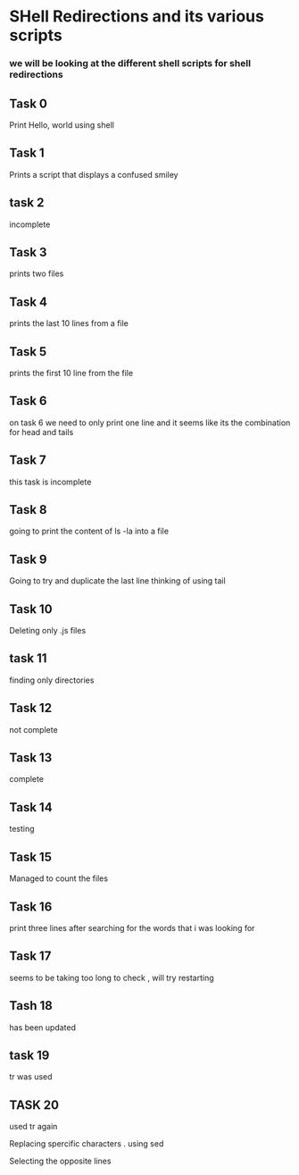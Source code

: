 # SHell Redirections and its various scripts

### we will be looking at the different shell scripts for shell redirections

## Task 0

Print Hello, world using shell

## Task 1 

Prints a script that displays a confused smiley

## task 2

incomplete

## Task 3 

prints two files

## Task 4

prints the last 10 lines from a file 

## Task 5

prints the first 10 line from the file

## Task 6 

on task 6 we need to only print one line and it seems like its the combination for head and tails

## Task 7

this task is incomplete

## Task 8

going to print the content of ls -la into a file

## Task 9 

Going to try and duplicate the last line thinking of using tail

## Task 10 

Deleting only .js files

## task 11

finding only directories

## Task 12

not complete

## Task 13

complete

## Task 14 
 
testing 

## Task 15 

Managed to count the files

## Task 16 

print three lines after searching for the words that i was looking for 

## Task 17

seems to be taking too long to check , will try restarting 
## Tash 18 

has been updated

## task 19 

tr was used 

## TASK 20

used tr again

Replacing spercific characters . using sed 

Selecting the opposite lines

